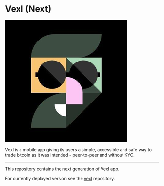 # Vexl (Next)

![vexl](vexl.jpg)

Vexl is a mobile app giving its users a simple, accessible and safe way to trade bitcoin as it was intended - peer-to-peer and without KYC.

---

This repository contains the next generation of Vexl app.

For currently deployed version see the [vexl](https://github.com/vexl-it/vexl) repository.

